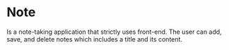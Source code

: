 # Note
Is a note-taking application that strictly uses front-end. The user can add, save, and delete notes which includes a title and its content.